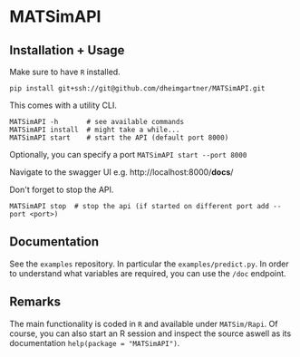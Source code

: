 # MATSimAPI

## Installation + Usage

Make sure to have `R` installed.

```shell
pip install git+ssh://git@github.com/dheimgartner/MATSimAPI.git
```

This comes with a utility CLI.

```shell
MATSimAPI -h       # see available commands
MATSimAPI install  # might take a while...
MATSimAPI start    # start the API (default port 8000)
```

Optionally, you can specify a port `MATSimAPI start --port 8000`

Navigate to the swagger UI e.g. http://localhost:8000/__docs__/

Don't forget to stop the API.

```shell
MATSimAPI stop  # stop the api (if started on different port add --port <port>)
```

## Documentation

See the `examples` repository. In particular the `examples/predict.py`. 
In order to understand what variables are required, you can use the `/doc` endpoint.


## Remarks

The main functionality is coded in `R` and available under `MATSim/Rapi`.
Of course, you can also start an R session and inspect the source aswell as its
documentation `help(package = "MATSimAPI")`.
